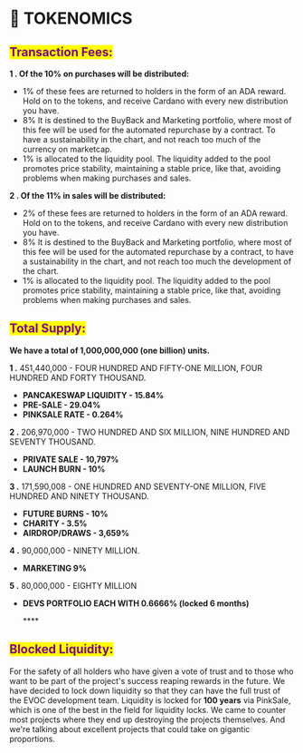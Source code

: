 # 🎯 TOKENOMICS

## <mark style="color:purple;">Transaction Fees:</mark>

**1 .  Of the 10% on purchases will be distributed:**

* 1% of these fees are returned to holders in the form of an ADA reward. Hold on to the tokens, and receive Cardano with every new distribution you have.
* 8% It is destined to the BuyBack and Marketing portfolio, where most of this fee will be used for the automated repurchase by a contract. To have a sustainability in the chart, and not reach too much of the currency on marketcap.
* &#x20;1% is allocated to the liquidity pool. The liquidity added to the pool promotes price stability, maintaining a stable price, like that, avoiding problems when making purchases and sales.

**2 .  Of the 11% in sales will be distributed:**

* 2% of these fees are returned to holders in the form of an ADA reward. Hold on to the tokens, and receive Cardano with every new distribution you have.
* 8% It is destined to the BuyBack and Marketing portfolio, where most of this fee will be used for the automated repurchase by a contract, to have a sustainability in the chart, and not reach too much the development of the chart.
* &#x20;1% is allocated to the liquidity pool. The liquidity added to the pool promotes price stability, maintaining a stable price, like that, avoiding problems when making purchases and sales.

## <mark style="color:purple;">Total Supply:</mark>

**We have a total of 1,000,000,000 (one billion) units.**

**1 .**  451,440,000 - FOUR HUNDRED AND FIFTY-ONE MILLION, FOUR HUNDRED AND FORTY THOUSAND.

* **PANCAKESWAP LIQUIDITY - 15.84%**
* **PRE-SALE - 29.04%**
* **PINKSALE RATE - 0.264%**                                              &#x20;

**2 .** 206,970,000 - TWO HUNDRED AND SIX MILLION, NINE HUNDRED AND SEVENTY THOUSAND.

* **PRIVATE SALE - 10,797%**
* **LAUNCH BURN - 10%**

**3 .** 171,590,008 - ONE HUNDRED AND SEVENTY-ONE MILLION, FIVE HUNDRED AND NINETY THOUSAND.

* **FUTURE BURNS - 10%**
* **CHARITY - 3.5%**
* **AIRDROP/DRAWS - 3,659%**

**4 .** 90,000,000 - NINETY MILLION.

* **MARKETING 9%**

**5 .**  80,000,000 - EIGHTY MILLION

*   **DEVS PORTFOLIO EACH WITH 0.6666% (locked 6 months)**

    &#x20;****&#x20;

## <mark style="color:purple;">Blocked Liquidity:</mark>

For the safety of all holders who have given a vote of trust and to those who want to be part of the project's success reaping rewards in the future. We have decided to lock down liquidity so that they can have the full trust of the EVOC development team. Liquidity is locked for **100 years** via PinkSale, which is one of the best in the field for liquidity locks. We came to counter most projects where they end up destroying the projects themselves. And we're talking about excellent projects that could take on gigantic proportions.
